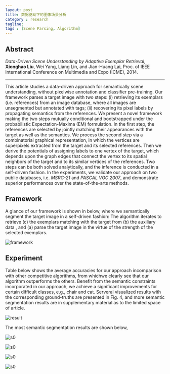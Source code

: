 ```yaml
---
layout: post
title: 数据驱动下的图像场景分析
category : research
tagline: 
tags : [Scene Parsing, Algorithm]
---
```


Abstract
---
*Data-Driven Scene Understanding by Adaptive Exemplar Retrieval*, **Xionghao Liu**, Wei Yang, Liang Lin, and Jian-Huang Lai, Proc. of IEEE International Conference on Multimedia and Expo (ICME), 2014. 

---

This article studies a data-driven approach for semantically scene understanding, without pixelwise annotation and classifier pre-training. Our framework parses a target image with two steps: (i) retrieving its exemplars (i.e. references) from an image database, where all images are unsegmented but annotated with tags; (ii) recovering its pixel labels by propagating semantics from the references. We present a novel framework making the two steps mutually conditional and bootstrapped under the probabilistic Expectation-Maxima (EM) formulation. In the first step, the references are selected by 
jointly matching their appearances with the target as well as the semantics. 
We process the second step via a combinatorial graphical representation, in which the vertices are superpixels extracted from the target and its selected references. Then we derive the potentials of assigning labels to one vertex of the target, which depends upon the graph edges that connect the vertex to its spatial neighbors of the target and to its similar vertices of the references. Two steps can be both solved analytically, and the inference is conducted in a self-driven fashion. In the experiments, we validate our approach on two public databases, i.e. *MSRC-21* and *PASCAL VOC 2007*, and demonstrate superior performances over the state-of-the-arts methods.

Framework
---
A glance of our framework is shown in below, where we semantically segment the target image in a self-driven fashion: The algorithm iterates to retrieve (c) the exemplars matching with the target from (b) the auxiliary data , and (a) parse the target image in the virtue of the strength of the selected exemplars.

![framework](https://raw.githubusercontent.com/lxiongh/lxiongh.github.com/master/_posts/image/scene_parsing/framework.jpg)

Experiment
----
Table below shows the average accuracies for our approach incomparison with other competitive algorithms, from whichwe clearly see that our algorithm outperforms the others. Benefit from the semantic constraints incorporated in our approach, we achieve a significant improvements for certain difficult classes, e.g., chair and cat. Serveral visualized results with the corresponding ground-truths are presented in Fig. 4, and more semantic segmentation results are in supplementary material as to the limited space of article. 

![result](https://raw.githubusercontent.com/lxiongh/lxiongh.github.com/master/_posts/image/scene_parsing/result.jpg)

The most semantic segmentation results are shown below,

![s0](https://raw.githubusercontent.com/lxiongh/lxiongh.github.com/master/_posts/image/scene_parsing/s0.jpg)

![s0](https://raw.githubusercontent.com/lxiongh/lxiongh.github.com/master/_posts/image/scene_parsing/s1.jpg)

![s0](https://raw.githubusercontent.com/lxiongh/lxiongh.github.com/master/_posts/image/scene_parsing/s2.jpg)

![s0](https://raw.githubusercontent.com/lxiongh/lxiongh.github.com/master/_posts/image/scene_parsing/s3.jpg)